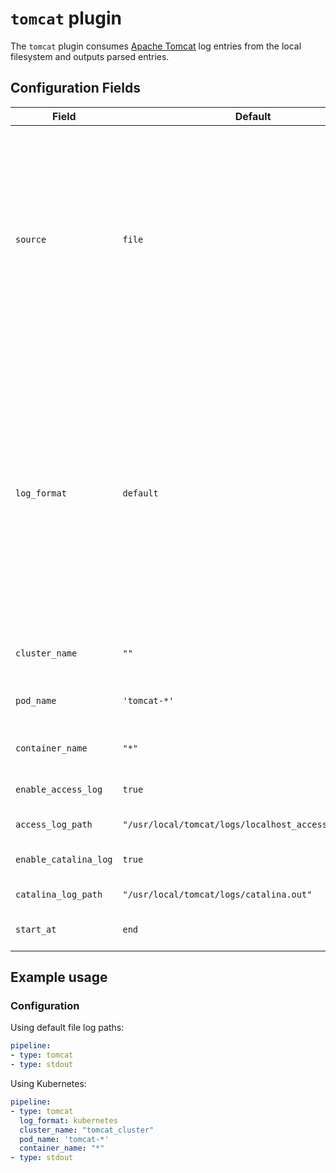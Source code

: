 # `tomcat` plugin

The `tomcat` plugin consumes [Apache Tomcat](https://tomcat.apache.org/) log entries from the local filesystem and outputs parsed entries.

## Configuration Fields

| Field | Default | Description |
| --- | --- | --- |
| `source` | `file` | Use this field to specify where your logs are coming from. When choosing the 'file' option, the agent reads in logs from the log paths specified below. When choosing the 'Kubernetes' options, the agent reads logs from /var/log/containers based on the Pod and Container specified below. |
| `log_format` | `default`  | When choosing the 'default' option, the agent will expect and parse logs in a format that matches the default logging configuration. When choosing the 'observIQ' option, the agent will expect and parse logs in an optimized JSON format that adheres to the observIQ specification, requiring an update to the server.xml file. |
| `cluster_name` | `""` | Cluster Name to be added to a resource label |
| `pod_name` | `'tomcat-*'` | The pod name (without the unique identifier on the end) |
| `container_name` | `"*"` | The container name of the Nginx container |
| `enable_access_log` | `true` | Enable to collect Apache Tomcat access logs |
| `access_log_path` | `"/usr/local/tomcat/logs/localhost_access_log.*.txt"` | Path to access log file |
| `enable_catalina_log` | `true` | Enable to collect Apache Tomcat catalina logs |
| `catalina_log_path` | `"/usr/local/tomcat/logs/catalina.out"` | Path to catalina log file |
| `start_at` | `end` | Start reading file from 'beginning' or 'end' |

## Example usage

### Configuration

Using default file log paths:

```yaml
pipeline:
- type: tomcat
- type: stdout

```

Using Kubernetes:

```yaml
pipeline:
- type: tomcat
  log_format: kubernetes
  cluster_name: "tomcat_cluster"
  pod_name: 'tomcat-*'
  container_name: "*"
- type: stdout

```
